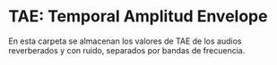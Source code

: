 # TAE: Temporal Amplitud Envelope

En esta carpeta se almacenan los valores de TAE de los audios reverberados y con ruido, separados por bandas de frecuencia.